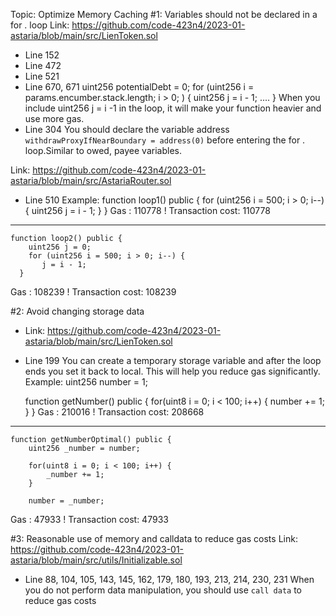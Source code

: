 Topic: Optimize Memory Caching
#1:  Variables should not be declared in a for . loop
Link: https://github.com/code-423n4/2023-01-astaria/blob/main/src/LienToken.sol
- Line 152 
- Line 472
- Line 521
- Line 670, 671
    uint256 potentialDebt = 0;
    for (uint256 i = params.encumber.stack.length; i > 0; ) {
      uint256 j = i - 1;
   ....
    }
When you include uint256 j = i -1 in the loop, it will make your function heavier and use more gas.
- Line 304
You should declare the variable address `withdrawProxyIfNearBoundary = address(0)` before entering the for . loop.Similar to owed, payee 
 variables.

Link: https://github.com/code-423n4/2023-01-astaria/blob/main/src/AstariaRouter.sol
- Line 510
Example:
    function loop1() public {
        for (uint256 i = 500; i > 0; i--) {
          uint256 j = i - 1;
      }
    }
Gas : 110778 ! Transaction cost: 110778
-------------------------------------
    function loop2() public {
        uint256 j = 0;
        for (uint256 i = 500; i > 0; i--) {
           j = i - 1;
      }
Gas : 108239 ! Transaction cost: 108239

#2: Avoid changing storage data
- Link: https://github.com/code-423n4/2023-01-astaria/blob/main/src/LienToken.sol
- Line 199
You can create a temporary storage variable and after the loop ends you set it back to local. This will help you reduce gas significantly.
Example:
    uint256 number = 1;

    function getNumber() public {
        for(uint8 i = 0; i < 100; i++) {
            number += 1;
        }
    }
Gas : 210016 ! Transaction cost: 208668
--------------------------
    function getNumberOptimal() public {
        uint256 _number = number;

        for(uint8 i = 0; i < 100; i++) {
            _number += 1;
        }

        number = _number;
Gas : 47933 ! Transaction cost: 47933

#3: Reasonable use of memory and calldata to reduce gas costs
Link: https://github.com/code-423n4/2023-01-astaria/blob/main/src/utils/Initializable.sol
- Line 88, 104, 105, 143, 145, 162, 179, 180, 193, 213, 214, 230, 231
When you do not perform data manipulation, you should use `call data` to reduce gas costs
